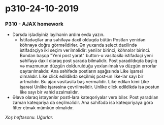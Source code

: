 # p310-24-10-2019

### P310 - AJAX homework
- Dərsdə işlədiyiniz layihənin ardını evdə yazın.
  - İstifadəçilər ana səhifəyə daxil olduqda bütün Postları yenidən köhnəyə doğru görməlidirlər. Ən yuxarıda select daxilində istifadəçiyə iki seçim verilməlidir: yenilər birinci, köhnələr birinci. Bundan başqa "Yeni post yarat" button-u vasitəsilə istifadəçi yeni səhifəyə daxil olaraq post yarada bilməlidir. Post yaradıldıqda başlıq və məzmunun düzgün doldurulduğu yoxlanılmalı və düzgün errorlar qaytarılmalıdır. Ana səhifədə postların aşağısında Like işarəsi olmalıdır. Like click edildikdə seçilmiş post-un like-lar sayı bir artmalıdır. Bu ajax vasitəsilə baş verməlidir. Like edilən kimi Like işarəsi Unlike işarəsinə çevrilməlidir. Unlike click edildikdə isə postun like sayı bir vahid azalmalıdır. 
 - Əlavə olaraq istəyənlər postl-lara kateqoriyalar verə bilər. Post yaradılan zaman kateqoriya da seçilməlidir. Ana səhifədə isə kateqoriyaya görə filter etmək mümkün olmalıdır.
 
*Xoş həftəsonu. Uğurlar.*
